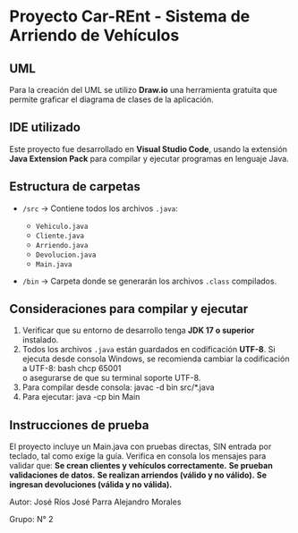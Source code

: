# Proyecto Car-REnt - Sistema de Arriendo de Vehículos

## UML
Para la creación del UML se utilizo **Draw.io** una herramienta gratuita que permite graficar el diagrama de clases de la aplicación.

## IDE utilizado

Este proyecto fue desarrollado en **Visual Studio Code**, usando la extensión **Java Extension Pack** para compilar y ejecutar programas en lenguaje Java.

## Estructura de carpetas

- `/src` → Contiene todos los archivos `.java`:
  - `Vehiculo.java`
  - `Cliente.java`
  - `Arriendo.java`
  - `Devolucion.java`
  - `Main.java`

- `/bin` → Carpeta donde se generarán los archivos `.class` compilados.

## Consideraciones para compilar y ejecutar

1. Verificar que su entorno de desarrollo tenga **JDK 17 o superior** instalado.
2. Todos los archivos `.java` están guardados en codificación **UTF-8**. Si ejecuta desde consola Windows, se recomienda cambiar la codificación a UTF-8:
   bash
   chcp 65001   
   o asegurarse de que su terminal soporte UTF-8.
3. Para compilar desde consola:
    javac -d bin src/*.java
4. Para ejecutar:
    java -cp bin Main

## Instrucciones de prueba
El proyecto incluye un Main.java con pruebas directas, SIN entrada por teclado, tal como exige la guía. 
Verifica en consola los mensajes para validar que:
    **Se crean clientes y vehículos correctamente.**
    **Se prueban validaciones de datos.**
    **Se realizan arriendos (válido y no válido).**
    **Se ingresan devoluciones (válida y no válida).**

Autor:  José Ríos
        José Parra
        Alejandro Morales
        
Grupo:  N° 2